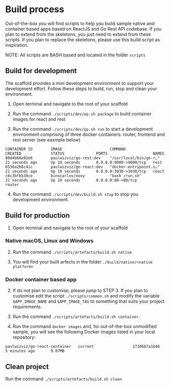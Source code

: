 # Build process

Out-of-the-box you will find scripts to help you build sample native and container based apps based 
on ReactJS and Go Rest API codebase. If you plan to extend from the skeletons, 
you just need to extend from these scripts. If you plan to replace the skeletons, please use this
build script as inspiration.

NOTE: All scripts are BASH based and located in the folder `scripts`

## Build for development

The scaffold provides a mini development environment to support your development effort. Follow these steps to build, run, stop and clean your environment.

1. Open terminal and navigate to the root of your scaffold

2. Run the command `./scripts/dev/op.sh package` to build container images for react and rest

3. Run the command `./scripts/dev/op.sh run` to start a development environment comprising of three docker containers: router, frontend and rest server (see eaxmple below)
```
CONTAINER ID        IMAGE                     COMMAND                  CREATED             STATUS              PORTS                    NAMES
80d4b66a92e6        paulwizviz/go-rest:dev    "/usr/local/bin/go-r…"   21 seconds ago      Up 19 seconds       0.0.0.0:9000->9000/tcp   rest
6536a2b8c41c        paulwizviz/go-react:dev   "docker-entrypoint.s…"   21 seconds ago      Up 19 seconds       0.0.0.0:3030->3030/tcp   react
c6c3bfb538ce        binocarlos/noxy           "bash /run.sh"           21 seconds ago      Up 19 seconds       0.0.0.0:80->80/tcp       router
```

4. Run the command `./scripts/dev/build.sh stop` to stop you development environment.

## Build for production

1. Open terminal and navigate to the root of your scaffold

### Native macOS, Linux and Windows

2. Run the command `./scripts/artefacts/build.sh native`

3. You will find your built arfects in the folder `./build/native/<native platform>`

### Docker container based app

2. If do not plan to customise, please jump to STEP 3. If you plan to customise edit the script `./scripts/common.sh` and modify the variable `$APP_IMAGE_NAME` and `$APP_IMAGE_TAG` to something that suits your project requirements.

3. Run the command `./scripts/artefacts/build.sh container`.

4. Run the command `docker images` and, for out-of-the-box unmodified sample, you will see the following Docker images listed in your local repository:
```
paulwizviz/go-react-container   current                 273d6b7a1b46        5 minutes ago       9.07MB
```

## Clean project

Run the command `./scripts/artefacts/build.sh clean`
